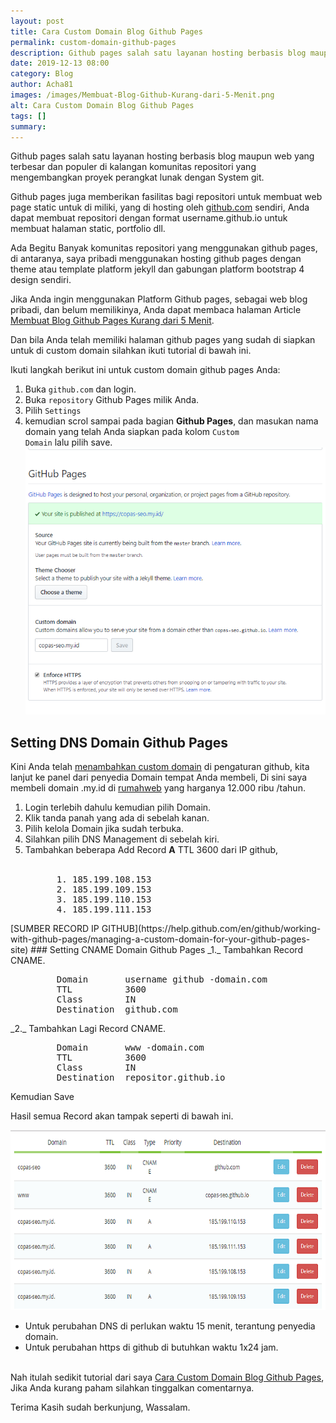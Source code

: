 ```yaml
---
layout: post
title: Cara Custom Domain Blog Github Pages
permalink: custom-domain-github-pages
description: Github pages salah satu layanan hosting berbasis blog maupun web yang terbesar dan populer di kalangan komunitas repositori yang mengembangkan proyek perangkat lunak dengan...
date: 2019-12-13 08:00
category: Blog
author: Acha81
images: /images/Membuat-Blog-Github-Kurang-dari-5-Menit.png
alt: Cara Custom Domain Blog Github Pages
tags: []
summary: 
---
```

Github pages salah satu layanan hosting berbasis blog maupun web yang terbesar dan populer di kalangan komunitas repositori yang mengembangkan proyek perangkat lunak dengan System git.

Github pages juga memberikan fasilitas bagi repositori untuk membuat web page static untuk di miliki, yang di hosting oleh [github.com](github.com) sendiri, Anda dapat membuat repositori dengan format username.github.io untuk membuat halaman static, portfolio dll.

Ada Begitu Banyak komunitas repositori yang menggunakan github pages, di antaranya, saya pribadi menggunakan hosting github pages dengan theme atau template platform jekyll dan gabungan platform bootstrap 4 design sendiri.

Jika Anda ingin menggunakan Platform Github pages, sebagai web blog pribadi, dan belum memilikinya, Anda dapat membaca halaman Article [Membuat Blog Github Pages Kurang dari 5 Menit](membuat-blog-github-kurang-dari-5-menit). 

Dan bila Anda telah memiliki halaman github pages yang sudah di siapkan untuk di custom domain silahkan ikuti tutorial di bawah ini.

Ikuti langkah berikut ini untuk custom domain github pages Anda:

1. Buka
<code>github.com</code>
dan login.
2. Buka
<code>repository</code>
Github Pages milik Anda.
3. Pilih
<code>Settings</code>
4. kemudian scrol sampai pada bagian **Github Pages**, dan masukan nama domain yang telah Anda siapkan pada kolom
<code>Custom Domain</code>
lalu pilih save.
![custom-domain-github-pages](/images/custom-domain-github-pages.png)

## Setting DNS Domain Github Pages
Kini Anda telah [menambahkan custom domain](custom-domain-github-pages) di pengaturan github, kita lanjut ke panel dari penyedia Domain tempat Anda membeli, Di sini saya membeli domain .my.id di [rumahweb](rumahweb.com) yang harganya 12.000 ribu /tahun.

1. Login terlebih dahulu kemudian pilih Domain.
2. Klik tanda panah yang ada di sebelah kanan. 
3. Pilih kelola Domain jika sudah terbuka. 
4. Silahkan pilih DNS Management di sebelah kiri.
5. Tambahkan beberapa Add Record **A** TTL 3600 dari IP github,
<br><br>
<figure class="highlight">
    <pre>
    <span class="nt">1. 185.199.108.153</span>
    <span class="nt">2. 185.199.109.153</span>
    <span class="nt">3. 185.199.110.153</span>
    <span class="nt">4. 185.199.111.153</span>
</pre>
</figure>
[SUMBER RECORD IP GITHUB](https://help.github.com/en/github/working-with-github-pages/managing-a-custom-domain-for-your-github-pages-site)
### Setting CNAME Domain Github Pages
_1._ Tambahkan Record CNAME.
<br>
<figure class="highlight">
    <pre>
    <span class="cp">Domain</span> <span class="s">      username github</span> -<span class="nt">domain.com</span>
    <span class="cp">TTL</span> <span class="s">         3600</span>
    <span class="cp">Class</span> <span class="s">       IN</span>
    <span class="cp">Destination</span> <span class="s"> github.com</span>
</pre>
</figure>
_2._ Tambahkan Lagi Record CNAME.
<br>
<figure class="highlight">
    <pre>
    <span class="cp">Domain</span> <span class="s">      www</span> -<span class="nt">domain.com</span>
    <span class="cp">TTL</span> <span class="s">         3600</span>
    <span class="cp">Class</span> <span class="s">       IN</span>
    <span class="cp">Destination</span> <span class="s"> repositor.github.io</span>
</pre>
</figure>
Kemudian Save

Hasil semua Record akan tampak seperti di bawah ini.

![Setting-CNAME-Domain-Github-Pages](/images/Setting-CNAME-Domain-Github-Pages.png)

* Untuk  perubahan DNS di perlukan waktu 15 menit, terantung penyedia domain.
* Untuk  perubahan https di github di butuhkan waktu 1x24 jam.
<br><br>

Nah itulah sedikit tutorial dari saya [Cara Custom Domain Blog Github Pages](custom-domain-github-pages),
Jika Anda kurang paham silahkan tinggalkan comentarnya.

Terima Kasih sudah berkunjung, Wassalam.
